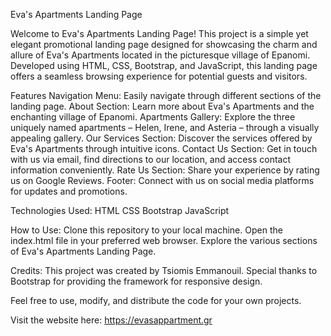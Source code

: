 Eva's Apartments Landing Page

Welcome to Eva's Apartments Landing Page! This project is a simple yet elegant promotional landing page designed for showcasing the charm and allure of Eva's Apartments located in the picturesque village of Epanomi. Developed using HTML, CSS, Bootstrap, and JavaScript, this landing page offers a seamless browsing experience for potential guests and visitors.

Features
Navigation Menu: Easily navigate through different sections of the landing page.
About Section: Learn more about Eva's Apartments and the enchanting village of Epanomi.
Apartments Gallery: Explore the three uniquely named apartments – Helen, Irene, and Asteria – through a visually appealing gallery.
Our Services Section: Discover the services offered by Eva's Apartments through intuitive icons.
Contact Us Section: Get in touch with us via email, find directions to our location, and access contact information conveniently.
Rate Us Section: Share your experience by rating us on Google Reviews.
Footer: Connect with us on social media platforms for updates and promotions.

Technologies Used:
HTML
CSS
Bootstrap
JavaScript

How to Use:
Clone this repository to your local machine.
Open the index.html file in your preferred web browser.
Explore the various sections of Eva's Apartments Landing Page.

Credits:
This project was created by Tsiomis Emmanouil. Special thanks to Bootstrap for providing the framework for responsive design.

Feel free to use, modify, and distribute the code for your own projects.

Visit the website here: https://evasappartment.gr
